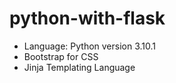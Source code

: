 # python-with-flask

- Language: Python version 3.10.1
- Bootstrap for CSS
- Jinja Templating Language
